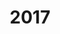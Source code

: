 ---
title: 2017
menu:
  sidebar:
    name: 2017
    identifier: 2017
    parent: archives
    weight: 1
reading_time: 1 minute
---
